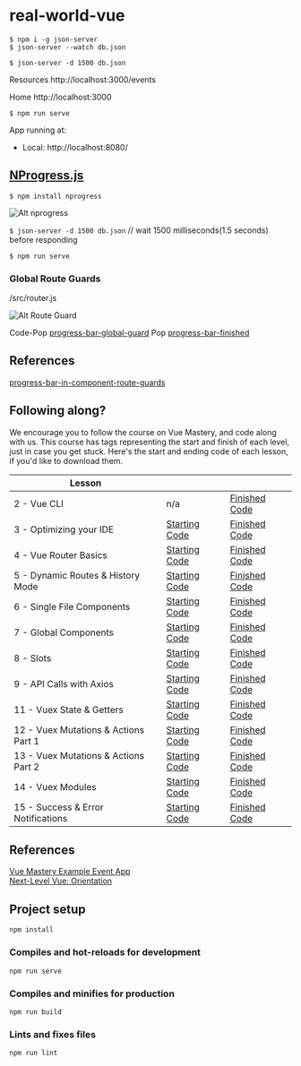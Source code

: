 # real-world-vue

`$ npm i -g json-server`  
`$ json-server --watch db.json`

`$ json-server -d 1500 db.json`

Resources
http://localhost:3000/events

Home
http://localhost:3000

`$ npm run serve`  

 App running at:
  - Local:   http://localhost:8080/

## [NProgress.js](http://ricostacruz.com/nprogress/)

`$ npm install nprogress`

![Alt nprogress](https://firebasestorage.googleapis.com/v0/b/vue-mastery.appspot.com/o/flamelink%2Fmedia%2F1578383427427_1.jpg?alt=media&token=217786c7-f679-4d30-88eb-72cb0f1305e7)

`$ json-server -d 1500 db.json` // wait 1500 milliseconds(1.5 seconds) before responding  

`$ npm run serve`

###  Global Route Guards

/src/router.js

![Alt Route Guard](https://firebasestorage.googleapis.com/v0/b/vue-mastery.appspot.com/o/flamelink%2Fmedia%2F1578372432344_1.jpg?alt=media&token=2dfc1124-ca7e-44f8-ac07-9459d1d5b6ba)

Code-Pop [progress-bar-global-guard](https://github.com/Code-Pop/real-world-vue/releases/tag/progress-bar-global-guard)
Pop [progress-bar-finished](https://github.com/Code-Pop/real-world-vue/releases/tag/progress-bar-finished)

## References

[progress-bar-in-component-route-guards](https://www.vuemastery.com/courses/next-level-vue/progress-bar-in-component-route-guards/)

## Following along?

We encourage you to follow the course on Vue Mastery, and code along with us. This course has tags representing the start and finish of each level, just in case you get stuck. Here's the start and ending code of each lesson, if you'd like to download them.

| Lesson                               |                                                                                                              |                                                                                                               |
| ------------------------------------ | ------------------------------------------------------------------------------------------------------------ | ------------------------------------------------------------------------------------------------------------- |
| 2 - Vue CLI                          | n/a                                                                                                          | [Finished Code](https://github.com/Code-Pop/real-world-vue/releases/tag/lesson2-cli-finish)                   |
| 3 - Optimizing your IDE              | [Starting Code](https://github.com/Code-Pop/real-world-vue/releases/tag/lesson3-editor-start)                | [Finished Code](https://github.com/Code-Pop/real-world-vue/releases/tag/lesson3-editor-finish)                |
| 4 - Vue Router Basics                | [Starting Code](https://github.com/Code-Pop/real-world-vue/releases/tag/lesson4-routing-start)               | [Finished Code](https://github.com/Code-Pop/real-world-vue/releases/tag/lesson4-routing-finish)               |
| 5 - Dynamic Routes & History Mode    | [Starting Code](https://github.com/Code-Pop/real-world-vue/releases/tag/lesson5-dynamic-routing-start)       | [Finished Code](https://github.com/Code-Pop/real-world-vue/releases/tag/lesson5-dynamic-routing-finish)       |
| 6 - Single File Components           | [Starting Code](https://github.com/Code-Pop/real-world-vue/releases/tag/lesson6-sfc-start)                   | [Finished Code](https://github.com/Code-Pop/real-world-vue/releases/tag/lesson6-sfc-finish)                   |
| 7 - Global Components                | [Starting Code](https://github.com/Code-Pop/real-world-vue/releases/tag/lesson7-global-start)                | [Finished Code](https://github.com/Code-Pop/real-world-vue/releases/tag/lesson7-global-finish)                |
| 8 - Slots                            | [Starting Code](https://github.com/Code-Pop/real-world-vue/releases/tag/lesson8-slots-start)                 | [Finished Code](https://github.com/Code-Pop/real-world-vue/releases/tag/lesson8-slots-finish)                 |
| 9 - API Calls with Axios             | [Starting Code](https://github.com/Code-Pop/real-world-vue/releases/tag/lesson9-axios-start)                 | [Finished Code](https://github.com/Code-Pop/real-world-vue/releases/tag/lesson9-axios-finish)                 |
| 11 - Vuex State & Getters            | [Starting Code](https://github.com/Code-Pop/real-world-vue/releases/tag/lesson11-vuex-start)                 | [Finished Code](https://github.com/Code-Pop/real-world-vue/releases/tag/lesson11-vuex-finish)                 |
| 12 - Vuex Mutations & Actions Part 1 | [Starting Code](https://github.com/Code-Pop/real-world-vue/releases/tag/lesson12-mutations%26actions1-start) | [Finished Code](https://github.com/Code-Pop/real-world-vue/releases/tag/lesson12-mutations%26actions1-finish) |
| 13 - Vuex Mutations & Actions Part 2 | [Starting Code](https://github.com/Code-Pop/real-world-vue/releases/tag/lesson13-mutations%26actions2-start) | [Finished Code](https://github.com/Code-Pop/real-world-vue/releases/tag/lesson13-mutations%26actions2-finish) |
| 14 - Vuex Modules                    | [Starting Code](https://github.com/Code-Pop/real-world-vue/releases/tag/lesson14-modules-start)              | [Finished Code](https://github.com/Code-Pop/real-world-vue/releases/tag/lesson14-modules-finish)              |
| 15 - Success & Error Notifications    | [Starting Code](https://github.com/Code-Pop/real-world-vue/releases/tag/lesson15-notifications-start)         | [Finished Code](https://github.com/Code-Pop/real-world-vue/releases/tag/lesson15-notifications-finish)         |

## References

[Vue Mastery Example Event App](https://github.com/Code-Pop/real-world-vue/releases/tag/progress-bar-start)  
[Next-Level Vue: Orientation](https://www.vuemastery.com/courses/next-level-vue/next-level-vue-orientation)

## Project setup

```
npm install
```

### Compiles and hot-reloads for development

```
npm run serve
```

### Compiles and minifies for production

```
npm run build
```

### Lints and fixes files

```
npm run lint
```
